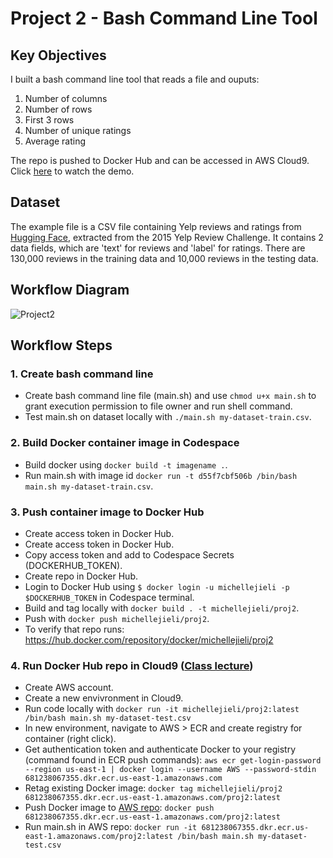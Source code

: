 # Project 2 - Bash Command Line Tool 

## Key Objectives

I built a bash command line tool that reads a file and ouputs: 
1. Number of columns 
2. Number of rows
3. First 3 rows
4. Number of unique ratings
5. Average rating 

The repo is pushed to Docker Hub and can be accessed in AWS Cloud9. Click [here](https://youtu.be/lrkdgCqeC70) to watch the demo.

## Dataset 

The example file is a CSV file containing Yelp reviews and ratings from [Hugging Face](https://huggingface.co/datasets/yelp_review_full), extracted from the 2015 Yelp Review Challenge. It contains 2 data fields, which are 'text' for reviews and 'label' for ratings. There are 130,000 reviews in the training data and 10,000 reviews in the testing data. 

## Workflow Diagram
![Project2](https://user-images.githubusercontent.com/70456530/194739611-97119a5a-f872-4ab7-b8b5-52566fcee998.png)

## Workflow Steps 

### 1. Create bash command line
* Create bash command line file (main.sh) and use `chmod u+x main.sh` to grant execution permission to file owner and run shell command.
* Test main.sh on dataset locally with `./main.sh my-dataset-train.csv`.

### 2. Build Docker container image in Codespace
* Build docker using `docker build -t imagename .`.
* Run main.sh with image id `docker run -t d55f7cbf506b /bin/bash main.sh my-dataset-train.csv`.

### 3. Push container image to Docker Hub 
* Create access token in Docker Hub. 
* Create access token in Docker Hub. 
* Copy access token and add to Codespace Secrets (DOCKERHUB_TOKEN).  
* Create repo in Docker Hub. 
* Login to Docker Hub using `$ docker login -u michellejieli -p $DOCKERHUB_TOKEN` in Codespace terminal.
* Build and tag locally with `docker build . -t michellejieli/proj2`.
* Push with `docker push michellejieli/proj2`.
* To verify that repo runs: https://hub.docker.com/repository/docker/michellejieli/proj2

### 4. Run Docker Hub repo in Cloud9 ([Class lecture](https://duke.hosted.panopto.com/Panopto/Pages/Viewer.aspx?id=65156928-c3ae-4ef7-87a3-aefb00fbb6ad))
* Create AWS account. 
* Create a new envivronment in Cloud9.
* Run code locally with `docker run -it michellejieli/proj2:latest /bin/bash main.sh my-dataset-test.csv`
* In new environment, navigate to AWS > ECR and create registry for container (right click).
* Get authentication token and authenticate Docker to your registry (command found in ECR push commands): `aws ecr get-login-password --region us-east-1 | docker login --username AWS --password-stdin 681238067355.dkr.ecr.us-east-1.amazonaws.com`
* Retag existing Docker image: `docker tag michellejieli/proj2 681238067355.dkr.ecr.us-east-1.amazonaws.com/proj2:latest`
* Push Docker image to [AWS repo](https://us-east-1.console.aws.amazon.com/ecr/repositories/private/681238067355/proj2?region=us-east-1): `docker push 681238067355.dkr.ecr.us-east-1.amazonaws.com/proj2:latest`
* Run main.sh in AWS repo: `docker run -it 681238067355.dkr.ecr.us-east-1.amazonaws.com/proj2:latest /bin/bash main.sh my-dataset-test.csv`
